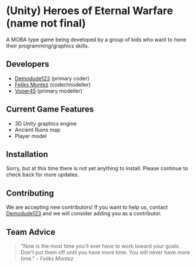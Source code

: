 # (Unity) Heroes of Eternal Warfare (name not final)
A MOBA type game being developed by a group of kids who want to hone their programming/graphics skills.

## Developers
* [Demodude123](http://demodude123.netne.net) (primary coder)
* [Feliks Montez](https://plus.google.com/u/0/105142104742103301467/posts) (coder/modeller)
* [Voper45](https://github.com/voper45) (primary modeller)

## Current Game Features
* 3D Unity graphics engine
* Ancient Ruins map
* Player model

## Installation
Sorry, but at this time there is not yet anything to install. Please continue to check back for more updates.

## Contributing
We are accepting new contributors!
If you want to help us, contact [Demodude123](mailto:hoew@demodude123.netne.net) and we will consider adding you as a contributor.

## Team Advice
> "Now is the most time you'll ever have to work toward your goals. Don't put them off until you have more time. You will never have more time."
> \- *Feliks Montez*
